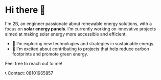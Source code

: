 # Hi there 👋

I'm 2B, an engineer passionate about renewable energy solutions, with a focus on **solar energy panels**. I’m currently working on innovative projects aimed at making solar energy more accessible and efficient. 

- 🌱 I’m exploring new technologies and strategies in sustainable energy.
- 💼 I'm excited about contributing to projects that help reduce carbon footprints and promote green energy.

Feel free to reach out to me!

📞 Contact: 08101965857
